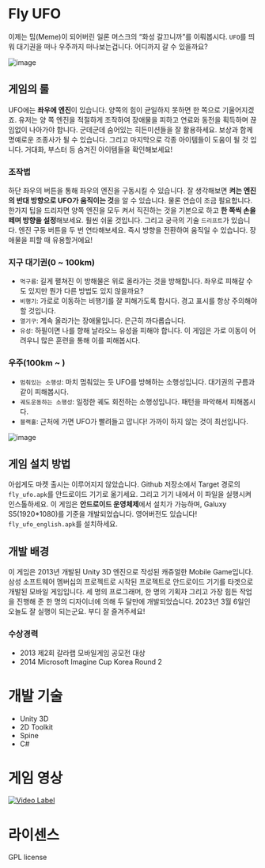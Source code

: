 # Fly UFO
이제는 밈(Meme)이 되어버린 일론 머스크의 “화성 갈끄니까”를 이뤄봅시다. `UFO`를 띄워 대기권을 떠나 우주까지 떠나보는겁니다. 어디까지 갈 수 있을까요?


![image](https://user-images.githubusercontent.com/8960704/223038903-bdfd6f36-251e-4a03-8567-6a67934d6569.png)


## 게임의 룰
UFO에는 **좌우에 엔진**이 있습니다. 양쪽의 힘이 균일하지 못하면 한 쪽으로 기울어지겠죠. 유저는 양 쪽 엔진을 적절하게 조작하여 장애물을 피하고 연료와 동전을 획득하며 끊임없이 나아가야 합니다. 군데군데 숨어있는 히든미션들을 잘 활용하세요. 보상과 함께 명예로운 조종사가 될 수 있습니다. 그리고 마지막으로 각종 아이템들이 도움이 될 것 입니다. 거대화, 부스터 등 숨겨진 아이템들을 확인해보세요!

### 조작법
하단 좌우의 버튼을 통해 좌우의 엔진을 구동시킬 수 있습니다. 잘 생각해보면 **켜는 엔진의 반대 방향으로 UFO가 움직이는 것**을 알 수 있습니다. 물론 연습이 조금 필요합니다. 한가지 팁을 드리자면 양쪽 엔진을 모두 켜서 직진하는 것을 기본으로 하고 **한 쪽씩 손을 떼며 방향을 설정**해보세요. 훨씬 쉬울 것입니다. 그리고 궁극의 기술 `드리프트`가 있습니다. 엔진 구동 버튼을 두 번 연타해보세요. 즉시 방향을 전환하여 움직일 수 있습니다. 장애물을 피할 때 유용할거에요! 

### 지구 대기권(0 ~ 100km)
- `먹구름`: 길게 펼쳐진 이 방해물은 위로 올라가는 것을 방해합니다. 좌우로 피해갈 수도 있지만 뭔가 다른 방법도 있지 않을까요?
- `비행기`: 가로로 이동하는 비행기를 잘 피해가도록 합시다. 경고 표시를 항상 주의해야 할 것입니다.
- `열기구`: 계속 올라가는 장애물입니다. 은근히 까다롭습니다.
- `유성`: 하필이면 나를 향해 날라오느 유성을 피해야 합니다. 이 게임은 가로 이동이 어려우니 많은 훈련을 통해 이를 피해봅시다.

### 우주(100km ~ )
- `멈춰있는 소행성`: 마치 멈춰있는 듯 UFO를 방해하는 소행성입니다. 대기권의 구름과 같이 피해봅시다.
- `궤도운동하는 소행성`: 일정한 궤도 회전하는 소행성입니다. 패턴을 파악해서 피해봅시다.
- `블랙홀`: 근처에 가면 UFO가 빨려들고 맙니다! 가까이 하지 않는 것이 최선입니다.


![image](https://user-images.githubusercontent.com/8960704/223045256-f21e262d-9f34-47b1-975b-d1c25e1bfe09.png)


## 게임 설치 방법
아쉽게도 마켓 출시는 이루어지지 않았습니다. Github 저장소에서 Target 경로의 `fly_ufo.apk`를 안드로이드 기기로 옮기세요. 그리고 기기 내에서 이 파일을 실행시켜 인스톨하세요. 이 게임은 **안드로이드 운영체제**에서 설치가 가능하며, Galuxy S5(1920*1080)를 기준을 개발되었습니다. 영어버전도 있습니다! `fly_ufo_english.apk`를 설치하세요.

## 개발 배경
이 게임은 2013년 개발된 Unity 3D 엔진으로 작성된 캐쥬얼한 Mobile Game입니다. 삼성 소프트웨어 멤버십의 프로젝트로 시작된 프로젝트로 안드로이드 기기를 타겟으로 개발된 모바일 게임입니다. 세 명의 프로그래머, 한 명의 기획자 그리고 가장 힘든 작업을 진행해 준 한 명의 디자이너에 의해 두 달만에 개발되었습니다. 2023년 3월 6일인 오늘도 잘 실행이 되는군요. 부디 잘 즐겨주세요!

### 수상경력
- 2013 제2회 갈라랩 모바일게임 공모전 대상
- 2014 Microsoft Imagine Cup Korea Round 2

# 개발 기술
- Unity 3D
- 2D Toolkit
- Spine
- C#

# 게임 영상
[![Video Label](http://img.youtube.com/vi/z9FUXDoYJjE/0.jpg)](https://youtu.be/z9FUXDoYJjE?t=0s)


# 라이센스
GPL license
